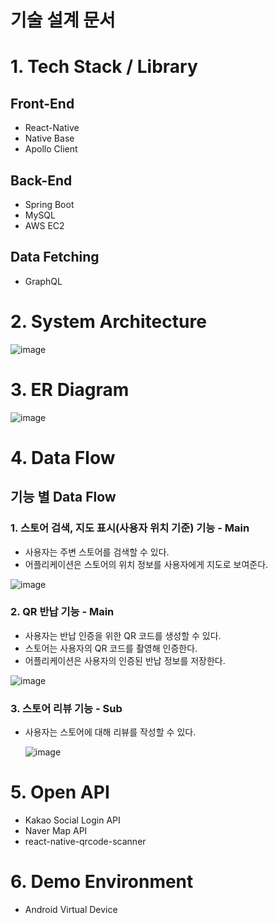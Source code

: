 # 기술 설계 문서

# 1. Tech Stack / Library

## Front-End

- React-Native
- Native Base
- Apollo Client

## Back-End

- Spring Boot
- MySQL
- AWS EC2

## Data Fetching

- GraphQL

# 2. System Architecture

![image](https://user-images.githubusercontent.com/48385816/163705364-ac1ba8f2-65fc-4d07-a626-f8ad727ddc71.png)


# 3. ER Diagram

![image](https://user-images.githubusercontent.com/48385816/163705377-97a4b8a9-d0c2-4cd2-a04b-3252a61ab616.png)

# 4. Data Flow

## 기능 별 Data Flow

### 1. 스토어 검색, 지도 표시(사용자 위치 기준) 기능 - Main

- 사용자는 주변 스토어를 검색할 수 있다.
- 어플리케이션은 스토어의 위치 정보를 사용자에게 지도로 보여준다.

![image](https://user-images.githubusercontent.com/48385816/163705387-d8ba230e-7d30-46c5-9fa4-d4b949e06ed0.png)

### 2. QR 반납 기능 - Main

- 사용자는 반납 인증을 위한 QR 코드를 생성할 수 있다.
- 스토어는 사용자의 QR 코드를 촬영해 인증한다.
- 어플리케이션은 사용자의 인증된 반납 정보를 저장한다.

![image](https://user-images.githubusercontent.com/48385816/163705392-87cd8706-4ba7-4c26-bee6-6aaf8614b72f.png)

### 3. 스토어 리뷰 기능 - Sub

- 사용자는 스토어에 대해 리뷰를 작성할 수 있다.
    
    
    ![image](https://user-images.githubusercontent.com/48385816/163705402-819d8076-45ae-43b9-a46c-4a8e15705b57.png)

    

# 5. Open API

- Kakao Social Login API
- Naver Map API
- react-native-qrcode-scanner

# 6. Demo Environment

- Android Virtual Device
